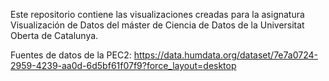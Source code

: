 Este repositorio contiene las visualizaciones creadas para la asignatura Visualización de Datos del máster de Ciencia de Datos de la Universitat Oberta de Catalunya.

Fuentes de datos de la PEC2:
https://data.humdata.org/dataset/7e7a0724-2959-4239-aa0d-6d5bf61f07f9?force_layout=desktop
